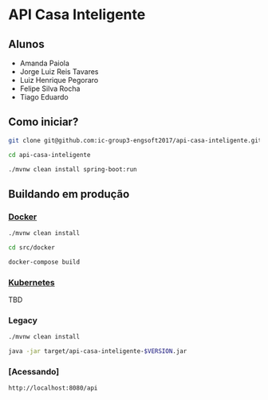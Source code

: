 # API Casa Inteligente

## Alunos
+ Amanda Paiola
+ Jorge Luiz Reis Tavares
+ Luiz Henrique Pegoraro
+ Felipe Silva Rocha
+ Tiago Eduardo

## Como iniciar?
```sh
git clone git@github.com:ic-group3-engsoft2017/api-casa-inteligente.git

cd api-casa-inteligente

./mvnw clean install spring-boot:run
```
## Buildando em produção

### [Docker](https://www.docker.com)
```sh
./mvnw clean install

cd src/docker

docker-compose build

```
### [Kubernetes](https://kubernetes.io/)
TBD

### Legacy
```sh
./mvnw clean install

java -jar target/api-casa-inteligente-$VERSION.jar
```
### [Acessando]
```
http://localhost:8080/api

```
